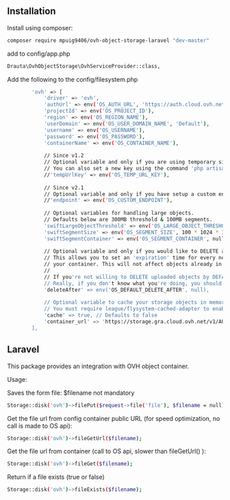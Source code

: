 Installation
------------

Install using composer:

```bash
composer require mpuig9406/ovh-object-storage-laravel "dev-master"
```

add to config/app.php

```bash
Drauta\OvhObjectStorage\OvhServiceProvider::class,
```

Add the following to the config/filesystem.php
```bash
        'ovh' => [
            'driver' => 'ovh',
            'authUrl' => env('OS_AUTH_URL', 'https://auth.cloud.ovh.net/v3/'),
            'projectId' => env('OS_PROJECT_ID'),
            'region' => env('OS_REGION_NAME'),
            'userDomain' => env('OS_USER_DOMAIN_NAME', 'Default'),
            'username' => env('OS_USERNAME'),
            'password' => env('OS_PASSWORD'),
            'containerName' => env('OS_CONTAINER_NAME'),
        
            // Since v1.2
            // Optional variable and only if you are using temporary signed urls.
            // You can also set a new key using the command 'php artisan ovh:set-temp-url-key'.
            //'tempUrlKey' => env('OS_TEMP_URL_KEY'),
        
            // Since v2.1
            // Optional variable and only if you have setup a custom endpoint.
            //'endpoint' => env('OS_CUSTOM_ENDPOINT'),
        
            // Optional variables for handling large objects.
            // Defaults below are 300MB threshold & 100MB segments.
            'swiftLargeObjectThreshold' => env('OS_LARGE_OBJECT_THRESHOLD', 300 * 1024 * 1024),
            'swiftSegmentSize' => env('OS_SEGMENT_SIZE', 100 * 1024 * 1024),
            'swiftSegmentContainer' => env('OS_SEGMENT_CONTAINER', null),
        
            // Optional variable and only if you would like to DELETE all uploaded object by DEFAULT.
            // This allows you to set an 'expiration' time for every new uploaded object to
            // your container. This will not affect objects already in your container.
            //
            // If you're not willing to DELETE uploaded objects by DEFAULT, leave it empty.
            // Really, if you don't know what you're doing, you should leave this empty as well.
            'deleteAfter' => env('OS_DEFAULT_DELETE_AFTER', null),
        
            // Optional variable to cache your storage objects in memory
            // You must require league/flysystem-cached-adapter to enable caching
            'cache' => true, // Defaults to false
            'container_url' => 'https://storage.gra.cloud.ovh.net/v1/AUTH_#############'
        ],
```
Laravel
-------
This package provides an integration with OVH object container. 

Usage:

Saves the form file: 
$filename not mandatory

```bash
Storage::disk('ovh')->filePut($request->file('file'), $filename = null);
```
Get the file url from config container public URL (for speed optimization, no call is made to OS api):

```bash
Storage::disk('ovh')->fileGetUrl($filename);
```

Get the file url from container (call to OS api, slower than fileGetUrl() ):

```bash
Storage::disk('ovh')->fileGet($filename);
```

Return if a file exists (true or false)
```bash
Storage::disk('ovh')->fileExists($filename);
```
